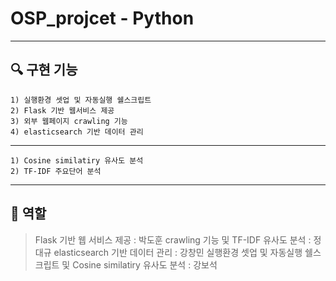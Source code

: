# OSP_projcet - Python

---

## :mag: 구현 기능

```기본 기능
1) 실행환경 셋업 및 자동실행 쉘스크립트
2) Flask 기반 웹서비스 제공
3) 외부 웹페이지 crawling 기능
4) elasticsearch 기반 데이터 관리
```
---

```추가 기능
1) Cosine similatiry 유사도 분석
2) TF-IDF 주요단어 분석
```
---

## :memo: 역할
> Flask 기반 웹 서비스 제공 : 박도훈 
> crawling 기능 및 TF-IDF 유사도 분석 : 정대규
> elasticsearch 기반 데이터 관리 : 강창민
> 실행환경 셋업 및 자동실행 쉘스크립트 및 Cosine similatiry 유사도 분석 : 강보석
